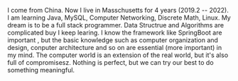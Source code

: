 I come from China. Now I live in Masschusetts for 4 years (2019.2 --  2022). 
I am learning Java, MySQL, Computer Networking, Discrete Math, Linux.
My dream is to be a full stack programmer.
Data Structrue and Algorithms are complicated buy I keep learing.
I know the framework like SpringBoot are important , but the basic knowledge such as computer organization and design, conputer architecture and so on are essential (more important) in my mind.
The computer world is an extension of the real world, but it's also full of compromisesz. Nothing is perfect, but we can try our best to do something meaningful.
